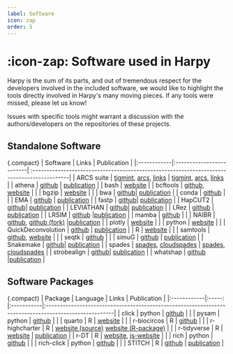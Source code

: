 ```yaml
---
label: Software
icon: zap
order: 5
---
```


# :icon-zap: Software used in Harpy
Harpy is the sum of its parts, and out of tremendous respect for the developers involved in the included software, we would like to highlight the tools directly involved in Harpy's many moving pieces.
If any tools were missed, please let us know!

Issues with specific tools might warrant a discussion with the authors/developers on the repositories of these projects.

## Standalone Software
{.compact}
| Software    | Links       | Publication                                                                                               |
|:------------|:-------------------------| :-------------------------------------------------------------------------------------------|
| ARCS suite  | [tigmint](https://github.com/bcgsc/tigmint), [arcs](https://github.com/bcgsc/arcs), [links](https://github.com/bcgsc/links) | [tigmint](https://doi.org/10.1186/s12859-018-2425-6), [arcs](https://doi.org/10.1101/100750), [links](https://gigascience.biomedcentral.com/articles/10.1186/s13742-015-0076-3) | 
| athena      | [github](https://github.com/abishara/athena_meta)   | [publication](https://doi.org/10.1038/nbt.4266) | 
| bash        | [website](https://www.gnu.org/software/bash/)                                                                      |
| bcftools    | [github](https://github.com/samtools/bcftools), [website](https://samtools.github.io/bcftools/bcftools.html) |        |
| bgzip       | [website](http://www.htslib.org/doc/bgzip.html) |                                                                     |
| bwa         | [github](https://github.com/lh3/bwa)| [publication](http://arxiv.org/abs/1303.3997)                                 |
| conda       | [github](https://github.com/conda)   |                                                                              |
| EMA         | [github](https://github.com/arshajii/ema) | [publication](https://www.biorxiv.org/content/early/2017/11/16/220236)  |
| fastp       | [github](https://github.com/OpenGene/fastp)| [publication](https://doi.org/10.1093/bioinformatics/bty560)          |
| HapCUT2     | [github](https://github.com/vibansal/HapCUT2)| [publication](https://doi.org/10.1101/gr.213462.116)                |
| LEVIATHAN   | [github](https://github.com/morispi/LEVIATHAN)| [publication](https://doi.org/10.1101/2021.03.25.437002)           |
| LRez        | [github](https://github.com/morispi/LRez) | [publication](https://academic.oup.com/bioinformaticsadvances/article/1/1/vbab022/6375438?login=false) |
| LRSIM       | [github](https://github.com/aquaskyline/LRSIM) |[publication](http://doi.org/10.1016/j.csbj.2017.10.002)            |
| mamba       | [github](https://github.com/mamba-org/mamba)   |                                                                    |
| NAIBR       | [github](https://github.com/raphael-group/NAIBR), [github (fork)](https://github.com/pontushojer/NAIBR) |[publication](https://doi.org/10.1093/bioinformatics/btx712) |
| plotly      | [website](https://plotly.com/)      |                                                                                |
| python      | [website](https://www.python.org/)   |                                                                               |
| QuickDeconvolution | [github](https://github.com/RolandFaure/QuickDeconvolution) | [publication](https://doi.org/10.1093/bioadv/vbac068) |
| R           | [website](https://www.r-project.org/)  |                                                                              |
| samtools    | [github](https://github.com/samtools/samtools), [website](http://www.htslib.org/)       |                             |
| seqtk       | [github](https://github.com/lh3/seqtk)    |                                                                         |
| simuG       | [github](https://github.com/aquaskyline/LRSIM) | [publication](https://doi.org/10.1093/bioinformatics/btz424)        |
| Snakemake   | [github](https://github.com/snakemake/snakemake)| [publication](https://f1000research.com/articles/10-33/v1)       |
| spades      | [spades](http://ablab.github.io/spades/), [cloudspades](https://github.com/ablab/spades/tree/cloudspades-ismb) | [spades](https://doi.org/10.1002/cpbi.102), [cloudspades](https://doi.org/10.1093/bioinformatics/btz349) |
| strobealign | [github](https://github.com/ksahlin/strobealign)| [publication](https://doi.org/10.1186/s13059-022-02831-7)            |
| whatshap    | [github](https://github.com/whatshap/whatshap) |[publication](https://doi.org/10.1101/085050)                    |

## Software Packages
{.compact}
| Package     | Language | Links     |       Publication                                                                                                   |
|:------------|:-----:   |:-----------|:------------------------------------------------------------------------------------------------------|
| click       | python   | [github](https://github.com/pallets/click)            |                                                              |
| pysam       | python   | [github](https://github.com/pysam-developers/pysam)    |                                                            |
| quarto      | R        | [website](https://quarto.org/) | |
| r-biocircos |     R    | [github](https://github.com/lvulliard/BioCircos.R)      |                                                           |
| r-highcharter |   R    | [website (source)](https://www.highcharts.com/) [website (R-package)](https://github.com/jbkunst/highcharter/) |  |
| r-tidyverse |     R    | [website](https://www.tidyverse.org/) | [publication](https://doi.org/10.21105/joss.01686)                           |
| r-DT        |     R    | [website](https://rstudio.github.io/DT/), [js-website](http://datatables.net) |                                       |
| rich        |  python  | [github](https://github.com/Textualize/rich)       |                                                                |
| rich-click  |  python  | [github](https://github.com/ewels/rich-click)       |                                                               |
| STITCH      |     R    | [github](https://github.com/rwdavies/STITCH) | [publication](https://doi.org/10.1038%2Fng.3594)                     |
